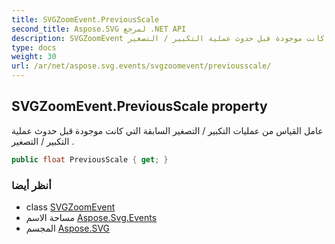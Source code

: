 ```yaml
---
title: SVGZoomEvent.PreviousScale
second_title: Aspose.SVG لمرجع .NET API
description: SVGZoomEvent ملكية. عامل القياس من عمليات التكبير / التصغير السابقة التي كانت موجودة قبل حدوث عملية التكبير / التصغير .
type: docs
weight: 30
url: /ar/net/aspose.svg.events/svgzoomevent/previousscale/
---
```

## SVGZoomEvent.PreviousScale property

عامل القياس من عمليات التكبير / التصغير السابقة التي كانت موجودة قبل حدوث عملية التكبير / التصغير .

```csharp
public float PreviousScale { get; }
```

### أنظر أيضا

* class [SVGZoomEvent](../)
* مساحة الاسم [Aspose.Svg.Events](../../svgzoomevent/)
* المجسم [Aspose.SVG](../../../)


